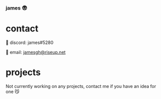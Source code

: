 ### james 😨

<!--
**sneakers/sneakers** is a ✨ _special_ ✨ repository because its `README.md` (this file) appears on your GitHub profile.

Here are some ideas to get you started:

- 🔭 I’m currently working on ...
- 🌱 I’m currently learning ...
- 👯 I’m looking to collaborate on ...
- 🤔 I’m looking for help with ...
- 💬 Ask me about ...
- 📫 How to reach me: ...
- 😄 Pronouns: ...
- ⚡ Fun fact: ...
-->

# contact

📱 discord: james#5280


📧 email: jamesgh@riseup.net

# projects

Not currently working on any projects, contact me if you have an idea for one 😼

